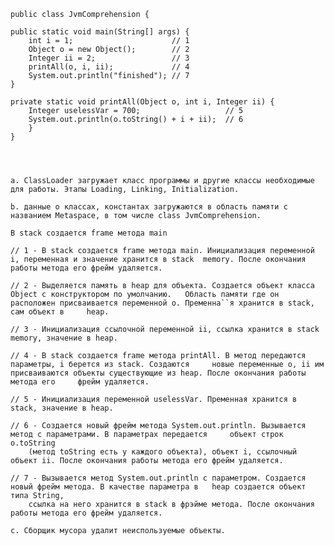 	
	public class JvmComprehension {

    public static void main(String[] args) {
        int i = 1;                      // 1
        Object o = new Object();        // 2
        Integer ii = 2;                 // 3
        printAll(o, i, ii);             // 4
        System.out.println("finished"); // 7
    }

    private static void printAll(Object o, int i, Integer ii) {
        Integer uselessVar = 700;                   // 5
        System.out.println(o.toString() + i + ii);  // 6
    	}
	}

    


	a. ClassLoader загружает класс программы и другие классы необходимые для работы. Этапы Loading, Linking, Initialization.

	b. данные о классах, константах загружаются в область памяти с названием Metaspace, в том числе class JvmComprehension. 
   
	В stack создается frame метода main

	// 1 - В stack создается frame метода main. Инициализация переменной i, переменная и значение хранится в stack 	memory. После окончания работы метода его фрейм удаляется.

	// 2 - Выделяется память в heap для объекта. Создается объект класса Object с конструктором по умолчанию. 	Область памяти где он расположен присваивается переменной o. Пременна``я хранится в stack, сам объект в 	heap. 

	// 3 - Инициализация ссылочной переменной ii, ссылка хранится в stack memory, значение в heap.

	// 4 - В stack создается frame метода printAll. В метод передаются параметры, i берется из stack. Создаются 	новые переменные o, ii им присваиваются объекты существующие из heap. После окончания работы метода его 	фрейм удаляется.

	// 5 - Инициализация переменной uselessVar. Пременная хранится в stack, значение в heap.

	// 6 - Создается новый фрейм метода System.out.println. Вызывается метод с параметрами. В параметрах передается 	объект строк о.toString 
		(метод toString есть у каждого объекта), объект i, ссылочный объект ii. После окончания работы метода его фрейм удаляется.

	// 7 - Вызывается метод System.out.println с параметром. Создается новый фрейм метода. В качестве параметра в 	heap создается объект типа String, 
		ссылка на него хранится в stack в фрэйме метода. После окончания работы метода его фрейм удаляется.

	с. Сборщик мусора удалит неиспользуемые объекты.